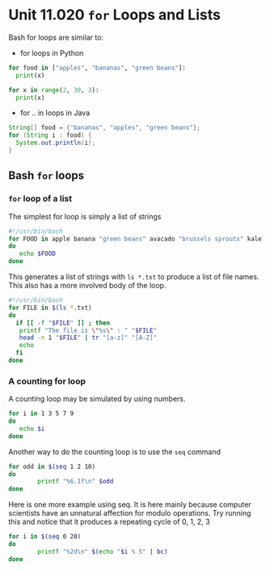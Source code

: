 # Unit 11.020 ```for``` Loops and Lists

Bash for loops are similar to:

* for loops in Python
  
```python
for food in ["apples", "bananas", "green beans"]:
  print(x)  

for x in range(2, 30, 3):
  print(x)
```

* for .. in loops in Java

```java
String[] food = {"bananas", "apples", "green beans"};
for (String i : food) {
  System.out.println(i);
}
```

## Bash ```for``` loops

### ```for``` loop of a list

The simplest for loop is simply a list of strings

```bash
#!/usr/bin/bash
for FOOD in apple banana "green beans" avacado "brussels sprouts" kale
do
   echo $FOOD
done
```
This generates a list of strings with ```ls *.txt``` to produce a list of file names.  This also has a more involved body of the loop.

```bash
#!/usr/bin/bash
for FILE in $(ls *.txt)
do
  if [[ -f "$FILE" ]] ; then
   printf "The file is \"%s\" : " "$FILE"
   head -n 1 "$FILE" | tr "[a-z]" "[A-Z]"
   echo 
  fi
done
```

### A counting for loop

A counting loop may be simulated by using numbers.

```bash
for i in 1 3 5 7 9
do
   echo $i
done
```

Another way to do the counting loop is to use the ```seq``` command

```bash
for odd in $(seq 1 2 10)
do
        printf "%6.1f\n" $odd
done
```

Here is one more example using seq.  It is here mainly because computer scientists have an unnatural affection for modulo operations.  Try running this and notice that it produces a repeating cycle of 0, 1, 2, 3

```bash
for i in $(seq 0 20)
do
        printf "%2d\n" $(echo "$i % 5" | bc)
done
```
